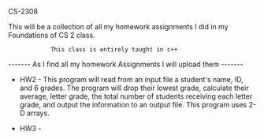 CS-2308

This will be a collection of all my homework assignments I did in my Foundations of CS 2 class.

                This class is entirely taught in c++
------- As I find all my homework Assignments I will upload them -------


* HW2 - This program will read from an input file a student's name, ID, and 6 grades. The program will drop their lowest
        grade, calculate their average, letter grade, the total number of students receiving each letter grade, and output the
        information to an output file. This program uses 2-D arrays.
        
* HW3 -
     
     
